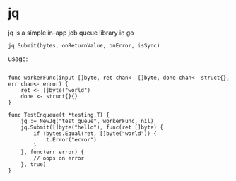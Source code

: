 jq
==

jq is a simple in-app job queue library in go

`jq.Submit(bytes, onReturnValue, onError, isSync)`

usage:

```

func workerFunc(input []byte, ret chan<- []byte, done chan<- struct{}, err chan<- error) {
	ret <- []byte("world")
	done <- struct{}{}
}

func TestEnqueue(t *testing.T) {
	jq := NewJq("test_queue", workerFunc, nil)
	jq.Submit([]byte("hello"), func(ret []byte) {
		if !bytes.Equal(ret, []byte("world")) {
			t.Error("error")
		}
	}, func(err error) {
        // oops on error
    }, true)
}

```
